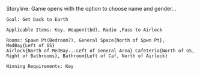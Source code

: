 Storyline:
    Game opens with the option to choose name and gender... 

    Goal: Get back to Earth

    Applicable Items: Key, Weapon(tbd), Radio ,Pass to Airlock

    Rooms: Spawn Pt(Bedroom?), General Space{North of Spwn Pt}, MedBay{Left of GS} 
    Airlock{North of MedBay...Left of General Area} Cafeteria{North of GS, Right of Bathrooms}, Bathroom{Left of Caf, North of Airlock}

    Winning Requirements: Key

